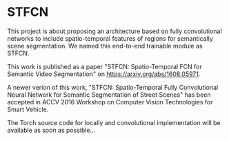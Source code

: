 # STFCN
This project is about proposing an architecture based on fully convolutional networks to include spatio-temporal features of regions for semantically scene segmentation. We named this end-to-end trainable module as STFCN.

This work is published as a paper "STFCN: Spatio-Temporal FCN for Semantic Video Segmentation" on https://arxiv.org/abs/1608.05971.

A newer verion of this work, "STFCN: Spatio-Temporal Fully Convolutional Neural Network for Semantic Segmentation of Street Scenes" has been accepted in ACCV 2016 Workshop on Computer Vision Technologies for Smart Vehicle.

The Torch source code for locally and convolutional implementation will be available as soon as possible...
